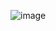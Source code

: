 ![image](https://github.com/Datarianna/Retro-Video-Game-Store-Database-and-Analysis/assets/138058039/dc607d3a-3587-4291-b64f-5d4f2900cc60)
